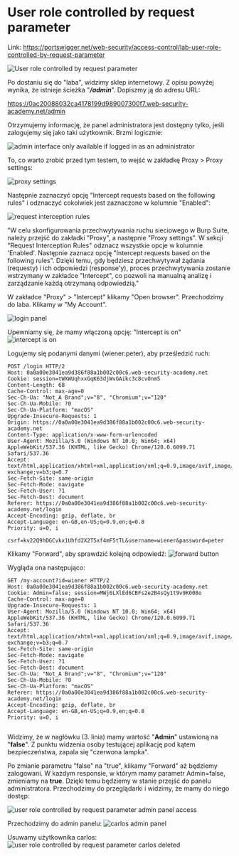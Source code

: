# User role controlled by request parameter

Link: https://portswigger.net/web-security/access-control/lab-user-role-controlled-by-request-parameter

![User role controlled by request parameter](https://www.dropbox.com/scl/fi/n7b4ai32pexkdx036xkho/pb-FMltvhLooJ.png?rlkey=mh8s4ok2vy3by3kxcuh4g7arh&raw=1)



Po dostaniu się do "laba", widzimy sklep internetowy. Z opisu powyżej wynika, że istnieje ścieżka "***/admin***". Dopiszmy ją do adresu URL:

https://0ac20088032ca4178199d989007300f7.web-security-academy.net/admin



Otrzymujemy informację, że panel administratora jest dostępny tylko, jeśli zalogujemy się jako taki użytkownik. Brzmi logicznie:

![admin interface only available if logged in as an administrator](https://www.dropbox.com/scl/fi/350ult2holkj2egjh2ozi/pb-i4X39EnFCN.png?rlkey=ghnyx5gdqq6i6z446pxzl6esk&raw=1)

To, co warto zrobić przed tym testem, to wejść w zakładkę Proxy > Proxy settings:

![proxy settings](https://www.dropbox.com/scl/fi/7a3mgnigpp24quumwalss/pb-likLLahcKQ.png?rlkey=d4l2v2y0e7p0nwrhrgmkle7dp&raw=1)


Następnie zaznaczyć opcję "Intercept requests based on the following rules" i odznaczyć cokolwiek jest zaznaczone w kolumnie "Enabled":

![request interception rules](https://www.dropbox.com/scl/fi/1q0fviwx7xkssfvd8e50u/pb-TZOgiVjZI5.png?rlkey=n26ck16mwevwr9m2trxzeijj9&raw=1)


"W celu skonfigurowania przechwytywania ruchu sieciowego w Burp Suite, należy przejść do zakładki "Proxy", a następnie "Proxy settings". W sekcji "Request Interception Rules" odznacz wszystkie opcje w kolumnie 'Enabled'. Następnie zaznacz opcję "Intercept requests based on the following rules". Dzięki temu, gdy będziesz przechwytywał żądania (requesty) i ich odpowiedzi (response'y), proces przechwytywania zostanie wstrzymany w zakładce "Intercept", co pozwoli na manualną analizę i zarządzanie każdą otrzymaną odpowiedzią."


W zakładce "Proxy" > "Intercept" klikamy "Open browser". Przechodzimy do laba. Klikamy w "My Account".

![login panel](https://www.dropbox.com/scl/fi/4k86sitsx0y5pz65m7pbk/pb-xQqRkzk7z2.png?rlkey=t68eiqo7hlt2wkm59drzuuzv5&raw=1)

Upewniamy się, że mamy włączoną opcję: "Intercept is on"
![intercept is on](https://www.dropbox.com/scl/fi/pyd1r99surbm05etz9p7a/pb-cFMtqBCLcD.png?rlkey=57ipdmfmyt0uabpxkwyonwq27&raw=1)

Logujemy się podanymi danymi (wiener:peter), aby prześledzić ruch:

```
POST /login HTTP/2
Host: 0a0a00e3041ea9d386f88a1b002c00c6.web-security-academy.net
Cookie: session=tWXWUqhxxGqK63djWvGAikc3c8cvOnm5
Content-Length: 68
Cache-Control: max-age=0
Sec-Ch-Ua: "Not_A Brand";v="8", "Chromium";v="120"
Sec-Ch-Ua-Mobile: ?0
Sec-Ch-Ua-Platform: "macOS"
Upgrade-Insecure-Requests: 1
Origin: https://0a0a00e3041ea9d386f88a1b002c00c6.web-security-academy.net
Content-Type: application/x-www-form-urlencoded
User-Agent: Mozilla/5.0 (Windows NT 10.0; Win64; x64) AppleWebKit/537.36 (KHTML, like Gecko) Chrome/120.0.6099.71 Safari/537.36
Accept: text/html,application/xhtml+xml,application/xml;q=0.9,image/avif,image/webp,image/apng,*/*;q=0.8,application/signed-exchange;v=b3;q=0.7
Sec-Fetch-Site: same-origin
Sec-Fetch-Mode: navigate
Sec-Fetch-User: ?1
Sec-Fetch-Dest: document
Referer: https://0a0a00e3041ea9d386f88a1b002c00c6.web-security-academy.net/login
Accept-Encoding: gzip, deflate, br
Accept-Language: en-GB,en-US;q=0.9,en;q=0.8
Priority: u=0, i

csrf=kv22Q9hDGCvkx1Uhfd2X2T5xf4mF5tTL&username=wiener&password=peter
```

Klikamy "Forward", aby sprawdzić kolejną odpowiedź:
![forward button](https://www.dropbox.com/scl/fi/1wq704xtz39emcvz6lhvt/pb-3yFiKOhGGk.png?rlkey=xqxkr3yftdehlweu1ljfsu0pt&raw=1)

Wygląda ona następująco:
```
GET /my-account?id=wiener HTTP/2
Host: 0a0a00e3041ea9d386f88a1b002c00c6.web-security-academy.net
Cookie: Admin=false; session=MWj6LXlEd6CBFs2e2B4sQy1t9v9K008o
Cache-Control: max-age=0
Upgrade-Insecure-Requests: 1
User-Agent: Mozilla/5.0 (Windows NT 10.0; Win64; x64) AppleWebKit/537.36 (KHTML, like Gecko) Chrome/120.0.6099.71 Safari/537.36
Accept: text/html,application/xhtml+xml,application/xml;q=0.9,image/avif,image/webp,image/apng,*/*;q=0.8,application/signed-exchange;v=b3;q=0.7
Sec-Fetch-Site: same-origin
Sec-Fetch-Mode: navigate
Sec-Fetch-User: ?1
Sec-Fetch-Dest: document
Sec-Ch-Ua: "Not_A Brand";v="8", "Chromium";v="120"
Sec-Ch-Ua-Mobile: ?0
Sec-Ch-Ua-Platform: "macOS"
Referer: https://0a0a00e3041ea9d386f88a1b002c00c6.web-security-academy.net/login
Accept-Encoding: gzip, deflate, br
Accept-Language: en-GB,en-US;q=0.9,en;q=0.8
Priority: u=0, i


```

Widzimy, że w nagłówku (3. linia) mamy wartość "**Admin**" ustawioną na "**false**". Z punktu widzenia osoby testującej aplikację pod kątem bezpieczeństwa, zapala się "czerwona lampka".

Po zmianie parametru "false" na "true", klikamy "Forward" aż będziemy zalogowani. W każdym responsie, w którym mamy parametr Admin=false, zmieniamy na **true**. Dzięki temu będziemy w stanie przejść do panelu administratora. Przechodzimy do przeglądarki i widzimy, że mamy do niego dostęp:

![user role controlled by request parameter admin panel access](https://www.dropbox.com/scl/fi/r9fy2dn54g3tanx4qu8j8/pb-sEWiT2Nsgi.png?rlkey=bprwihp1z4mx241wai75qkmgh&raw=1)


Przechodzimy do admin panelu:
![carlos admin panel](https://www.dropbox.com/scl/fi/qqmrkge4lus7ftu0di05t/pb-LXhlL8iwfZ.png?rlkey=j7qvc1cblmvttge0j34wjw78c&raw=1)


Usuwamy użytkownika carlos:
![user role controlled by request parameter carlos deleted](https://www.dropbox.com/scl/fi/8wkjok0zd5865w5zpr522/pb-sF8Om3hHmH.png?rlkey=dakv6pgoepx3c220ls8efc1zu&raw=1)
